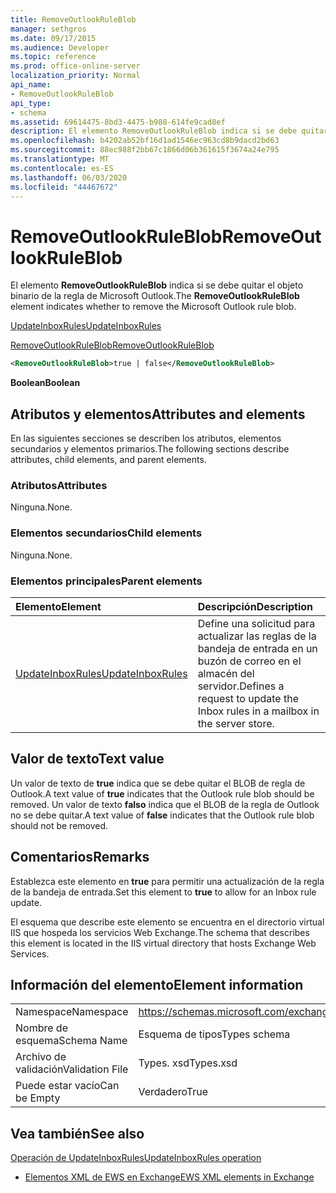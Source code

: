 ```yaml
---
title: RemoveOutlookRuleBlob
manager: sethgros
ms.date: 09/17/2015
ms.audience: Developer
ms.topic: reference
ms.prod: office-online-server
localization_priority: Normal
api_name:
- RemoveOutlookRuleBlob
api_type:
- schema
ms.assetid: 69614475-8bd3-4475-b988-614fe9cad8ef
description: El elemento RemoveOutlookRuleBlob indica si se debe quitar el objeto binario de la regla de Microsoft Outlook.
ms.openlocfilehash: b4202ab52bf16d1ad1546ec963cd8b9dacd2bd63
ms.sourcegitcommit: 88ec988f2bb67c1866d06b361615f3674a24e795
ms.translationtype: MT
ms.contentlocale: es-ES
ms.lasthandoff: 06/03/2020
ms.locfileid: "44467672"
---
```

# <a name="removeoutlookruleblob"></a><span data-ttu-id="d7424-103">RemoveOutlookRuleBlob</span><span class="sxs-lookup"><span data-stu-id="d7424-103">RemoveOutlookRuleBlob</span></span>

<span data-ttu-id="d7424-104">El elemento **RemoveOutlookRuleBlob** indica si se debe quitar el objeto binario de la regla de Microsoft Outlook.</span><span class="sxs-lookup"><span data-stu-id="d7424-104">The **RemoveOutlookRuleBlob** element indicates whether to remove the Microsoft Outlook rule blob.</span></span> 
  
[<span data-ttu-id="d7424-105">UpdateInboxRules</span><span class="sxs-lookup"><span data-stu-id="d7424-105">UpdateInboxRules</span></span>](updateinboxrules.md)
  
[<span data-ttu-id="d7424-106">RemoveOutlookRuleBlob</span><span class="sxs-lookup"><span data-stu-id="d7424-106">RemoveOutlookRuleBlob</span></span>](removeoutlookruleblob.md)
  
```XML
<RemoveOutlookRuleBlob>true | false</RemoveOutlookRuleBlob>
```

 <span data-ttu-id="d7424-107">**Boolean**</span><span class="sxs-lookup"><span data-stu-id="d7424-107">**Boolean**</span></span>
## <a name="attributes-and-elements"></a><span data-ttu-id="d7424-108">Atributos y elementos</span><span class="sxs-lookup"><span data-stu-id="d7424-108">Attributes and elements</span></span>

<span data-ttu-id="d7424-109">En las siguientes secciones se describen los atributos, elementos secundarios y elementos primarios.</span><span class="sxs-lookup"><span data-stu-id="d7424-109">The following sections describe attributes, child elements, and parent elements.</span></span>
  
### <a name="attributes"></a><span data-ttu-id="d7424-110">Atributos</span><span class="sxs-lookup"><span data-stu-id="d7424-110">Attributes</span></span>

<span data-ttu-id="d7424-111">Ninguna.</span><span class="sxs-lookup"><span data-stu-id="d7424-111">None.</span></span>
  
### <a name="child-elements"></a><span data-ttu-id="d7424-112">Elementos secundarios</span><span class="sxs-lookup"><span data-stu-id="d7424-112">Child elements</span></span>

<span data-ttu-id="d7424-113">Ninguna.</span><span class="sxs-lookup"><span data-stu-id="d7424-113">None.</span></span>
  
### <a name="parent-elements"></a><span data-ttu-id="d7424-114">Elementos principales</span><span class="sxs-lookup"><span data-stu-id="d7424-114">Parent elements</span></span>

|<span data-ttu-id="d7424-115">**Elemento**</span><span class="sxs-lookup"><span data-stu-id="d7424-115">**Element**</span></span>|<span data-ttu-id="d7424-116">**Descripción**</span><span class="sxs-lookup"><span data-stu-id="d7424-116">**Description**</span></span>|
|:-----|:-----|
|[<span data-ttu-id="d7424-117">UpdateInboxRules</span><span class="sxs-lookup"><span data-stu-id="d7424-117">UpdateInboxRules</span></span>](updateinboxrules.md) <br/> |<span data-ttu-id="d7424-118">Define una solicitud para actualizar las reglas de la bandeja de entrada en un buzón de correo en el almacén del servidor.</span><span class="sxs-lookup"><span data-stu-id="d7424-118">Defines a request to update the Inbox rules in a mailbox in the server store.</span></span>  <br/> |
   
## <a name="text-value"></a><span data-ttu-id="d7424-119">Valor de texto</span><span class="sxs-lookup"><span data-stu-id="d7424-119">Text value</span></span>

<span data-ttu-id="d7424-120">Un valor de texto de **true** indica que se debe quitar el BLOB de regla de Outlook.</span><span class="sxs-lookup"><span data-stu-id="d7424-120">A text value of **true** indicates that the Outlook rule blob should be removed.</span></span> <span data-ttu-id="d7424-121">Un valor de texto **falso** indica que el BLOB de la regla de Outlook no se debe quitar.</span><span class="sxs-lookup"><span data-stu-id="d7424-121">A text value of **false** indicates that the Outlook rule blob should not be removed.</span></span> 
  
## <a name="remarks"></a><span data-ttu-id="d7424-122">Comentarios</span><span class="sxs-lookup"><span data-stu-id="d7424-122">Remarks</span></span>

<span data-ttu-id="d7424-123">Establezca este elemento en **true** para permitir una actualización de la regla de la bandeja de entrada.</span><span class="sxs-lookup"><span data-stu-id="d7424-123">Set this element to **true** to allow for an Inbox rule update.</span></span> 
  
<span data-ttu-id="d7424-124">El esquema que describe este elemento se encuentra en el directorio virtual IIS que hospeda los servicios Web Exchange.</span><span class="sxs-lookup"><span data-stu-id="d7424-124">The schema that describes this element is located in the IIS virtual directory that hosts Exchange Web Services.</span></span>
  
## <a name="element-information"></a><span data-ttu-id="d7424-125">Información del elemento</span><span class="sxs-lookup"><span data-stu-id="d7424-125">Element information</span></span>

|||
|:-----|:-----|
|<span data-ttu-id="d7424-126">Namespace</span><span class="sxs-lookup"><span data-stu-id="d7424-126">Namespace</span></span>  <br/> |https://schemas.microsoft.com/exchange/services/2006/types  <br/> |
|<span data-ttu-id="d7424-127">Nombre de esquema</span><span class="sxs-lookup"><span data-stu-id="d7424-127">Schema Name</span></span>  <br/> |<span data-ttu-id="d7424-128">Esquema de tipos</span><span class="sxs-lookup"><span data-stu-id="d7424-128">Types schema</span></span>  <br/> |
|<span data-ttu-id="d7424-129">Archivo de validación</span><span class="sxs-lookup"><span data-stu-id="d7424-129">Validation File</span></span>  <br/> |<span data-ttu-id="d7424-130">Types. xsd</span><span class="sxs-lookup"><span data-stu-id="d7424-130">Types.xsd</span></span>  <br/> |
|<span data-ttu-id="d7424-131">Puede estar vacío</span><span class="sxs-lookup"><span data-stu-id="d7424-131">Can be Empty</span></span>  <br/> |<span data-ttu-id="d7424-132">Verdadero</span><span class="sxs-lookup"><span data-stu-id="d7424-132">True</span></span>  <br/> |
   
## <a name="see-also"></a><span data-ttu-id="d7424-133">Vea también</span><span class="sxs-lookup"><span data-stu-id="d7424-133">See also</span></span>



[<span data-ttu-id="d7424-134">Operación de UpdateInboxRules</span><span class="sxs-lookup"><span data-stu-id="d7424-134">UpdateInboxRules operation</span></span>](updateinboxrules-operation.md)


- [<span data-ttu-id="d7424-135">Elementos XML de EWS en Exchange</span><span class="sxs-lookup"><span data-stu-id="d7424-135">EWS XML elements in Exchange</span></span>](ews-xml-elements-in-exchange.md)

